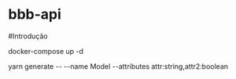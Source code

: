 # bbb-api

#Introdução

docker-compose up -d

yarn generate -- --name Model --attributes attr:string,attr2:boolean